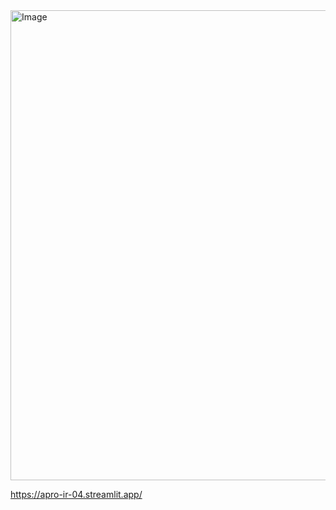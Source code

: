 <img width="800" height="752" alt="Image" src="https://github.com/user-attachments/assets/faedd8a5-737d-4b45-97a7-e1512b3377d1" />

https://apro-ir-04.streamlit.app/
